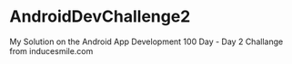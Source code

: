 # AndroidDevChallenge2
My Solution on the Android App Development 100 Day - Day 2 Challange from inducesmile.com
